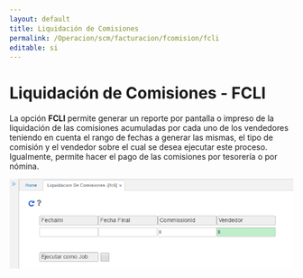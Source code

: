 ```yaml
---
layout: default
title: Liquidación de Comisiones
permalink: /Operacion/scm/facturacion/fcomision/fcli
editable: si
---
```


# Liquidación de Comisiones - FCLI

La opción **FCLI** permite generar un reporte por pantalla o impreso de la liquidación de las comisiones acumuladas por cada uno de los vendedores teniendo en cuenta el rango de fechas a generar las mismas, el tipo de comisión y el vendedor sobre el cual se desea ejecutar este proceso. Igualmente, permite hacer el pago de las comisiones por tesorería o por nómina.  


![](fcli1.png)


